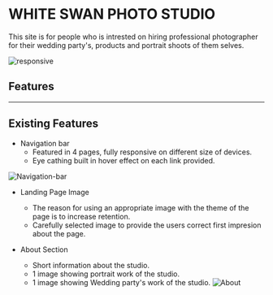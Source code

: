 # WHITE SWAN PHOTO STUDIO

This site is for people who is intrested on hiring professional photographer for their wedding party's, products and portrait shoots of them selves.

![responsive](https://i.imgur.com/dgGV9ex.png)

## Features 
---
## Existing Features
* Navigation bar
  * Featured in 4 pages, fully responsive on different size of devices.
  * Eye cathing built in hover effect on each link provided. 

![Navigation-bar](https://i.imgur.com/hsCbmtW.png)

* Landing Page Image 
  * The reason for using an appropriate image with the theme of the page is to increase retention.
  * Carefully selected image to provide the users correct first impresion about the page.

* About Section
  * Short information about the studio.
  * 1 image showing portrait work of the studio.
  * 1 image showing Wedding party's work of the studio.
  ![About](https://i.imgur.com/R5yLhTR.png)

  